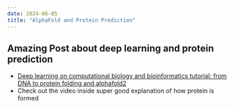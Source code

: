 ```yaml
---
date: 2024-06-05
title: "AlphaFold and Protein Prediction"
---
```


## Amazing Post about deep learning and protein prediction
- [Deep learning on computational biology and bioinformatics tutorial: from DNA to protein folding and alphafold2](https://theaisummer.com/deep-learning-biology-alphafold/)
- Check out the video inside super good explanation of how protein is formed